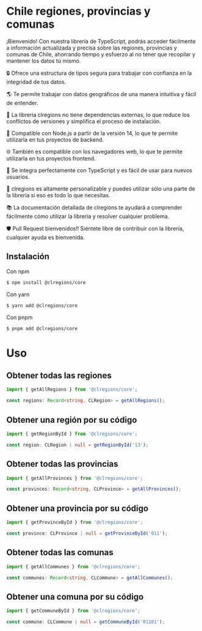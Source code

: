# Chile regiones, provincias y comunas

¡Bienvenido! Con nuestra librería de TypeScript, podrás acceder fácilmente a información actualizada y precisa sobre las regiones, provincias y comunas de Chile, ahorrando tiempo y esfuerzo al no tener que recopilar y mantener los datos tú mismo.

🔒 Ofrece una estructura de tipos segura para trabajar con confianza en la integridad de tus datos.

🌎 Te permite trabajar con datos geográficos de una manera intuitiva y fácil de entender.

🚫 La librería clregions no tiene dependencias externas, lo que reduce los conflictos de versiones y simplifica el proceso de instalación. 

🚀 Compatible con Node.js a partir de la versión 14, lo que te permite utilizarla en tus proyectos de backend.

🌐 También es compatible con los navegadores web, lo que te permite utilizarla en tus proyectos frontend.

🤖 Se integra perfectamente con TypeScript y es fácil de usar para nuevos usuarios.

🎨 clregions es altamente personalizable y puedes utilizar sólo una parte de la librería si eso es todo lo que necesitas.

📚 La documentación detallada de clregions te ayudará a comprender fácilmente cómo utilizar la librería y resolver cualquier problema.

🛡️ Pull Request bienvenidos!! Siéntete libre de contribuir con la librería, cualquier ayuda es bienvenida.


## Instalación

Con npm 
```bash
$ npm install @clregions/core
```

Con yarn 
```bash
$ yarn add @clregions/core
```

Con pnpm
```bash
$ pnpm add @clregions/core
```


# Uso


## Obtener todas las regiones

```ts
import { getAllRegions } from '@clregions/core';

const regions: Record<string, CLRegion> = getAllRegions();
```

## Obtener una región por su código

```ts
import { getRegionById } from '@clregions/core';

const region: CLRegion | null = getRegionById('13');
```

## Obtener todas las provincias

```ts
import { getAllProvinces } from '@clregions/core';

const provinces: Record<string, CLProvince> = getAllProvinces();
```

## Obtener una provincia por su código

```ts
import { getProvinceById } from '@clregions/core';

const province: CLProvince | null = getProvinceById('011');
```

## Obtener todas las comunas

```ts
import { getAllCommunes } from '@clregions/core';

const communes: Record<string, CLCommune> = getAllCommunes();
```

## Obtener una comuna por su código

```ts
import { getCommuneById } from '@clregions/core';

const commune: CLCommune | null = getCommuneById('01101');
```